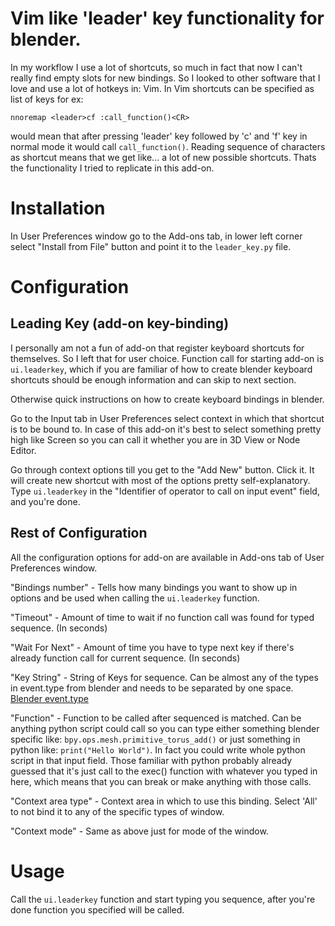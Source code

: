 # Vim like 'leader' key functionality for blender.

In my workflow I use a lot of shortcuts, so much in fact that now I can't really find empty slots for new bindings. So I looked to other software that I love and use a lot of hotkeys in: Vim. In Vim shortcuts can be specified as list of keys for ex: 
```vim 
nnoremap <leader>cf :call_function()<CR>
```
would mean that after pressing 'leader' key followed by 'c' and 'f' key in normal mode it would call `call_function()`. Reading sequence of characters as shortcut means that we get like... a lot of new possible shortcuts. Thats the functionality I tried to replicate in this add-on.

# Installation

In User Preferences window go to the Add-ons tab, in lower left corner select "Install from File" button and point it to the `leader_key.py` file.

# Configuration

## Leading Key (add-on key-binding)

I personally am not a fun of add-on that register keyboard shortcuts for themselves. So I left that for user choice. Function call for starting add-on is `ui.leaderkey`, which if you are familiar of how to create blender keyboard shortcuts should be enough information and can skip to next section.

Otherwise quick instructions on how to create keyboard bindings in blender.

Go to the Input tab in User Preferences select context in which that shortcut is to be bound to. In case of this add-on it's best to select something pretty high like Screen so you can call it whether you are in 3D View or Node Editor.

Go through context options till you get to the "Add New" button. Click it. It will create new shortcut with most of the options pretty self-explanatory. Type `ui.leaderkey` in the "Identifier of operator to call on input event" field, and you're done.

## Rest of Configuration

All the configuration options for add-on are available in Add-ons tab of User Preferences window.

"Bindings number" - Tells how many bindings you want to show up in options and be used when calling the `ui.leaderkey` function.

"Timeout" - Amount of time to wait if no function call was found for typed sequence. (In seconds)

"Wait For Next" - Amount of time you have to type next key if there's already function call for current sequence. (In seconds)

"Key String" - String of Keys for sequence. Can be almost any of the types in event.type from blender and needs to be separated by one space. [Blender event.type](https://www.blender.org/api/blender_python_api_2_77_0/bpy.types.Event.html?highlight=event.type#bpy.types.Event.type)

"Function" - Function to be called after sequenced is matched. Can be anything python script could call so you can type either something blender specific like: `bpy.ops.mesh.primitive_torus_add()` or just something in python like: `print("Hello World")`. In fact you could write whole python script in that input field. Those familiar with python probably already guessed that it's just call to the exec() function with whatever you typed in here, which means that you can break or make anything with those calls.

"Context area type" - Context area in which to use this binding. Select 'All' to not bind it to any of the specific types of window.

"Context mode" - Same as above just for mode of the window.

# Usage

Call the `ui.leaderkey` function and start typing you sequence, after you're done function you specified will be called.
